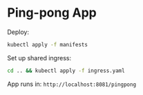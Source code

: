 # Ping-pong App

Deploy:

```bash
kubectl apply -f manifests
```

Set up shared ingress:

```bash
cd .. && kubectl apply -f ingress.yaml
```

App runs in: `http://localhost:8081/pingpong`
